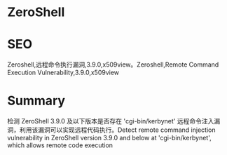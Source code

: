 # ZeroShell
# SEO
Zeroshell,远程命令执行漏洞,3.9.0,x509view。Zeroshell,Remote Command Execution Vulnerability,3.9.0,x509view
# Summary
检测 ZeroShell 3.9.0 及以下版本是否存在 'cgi-bin/kerbynet' 远程命令注入漏洞，利用该漏洞可以实现远程代码执行。Detect remote command injection vulnerability in ZeroShell version 3.9.0 and below at 'cgi-bin/kerbynet', which allows remote code execution
